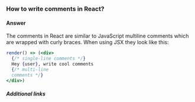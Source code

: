 ### How to write comments in React?

#### Answer

The comments in React are similar to JavaScript multiline comments which are wrapped with curly braces. When using JSX they look like this:

```jsx
render() => (<div>
  {/* single-line comments */}
  Hey {user}, write cool comments
  {/* multi-line
  comments */}
</div>)
```

##### Additional links

<!-- tags: (react) -->

<!-- expertise: (0) -->
